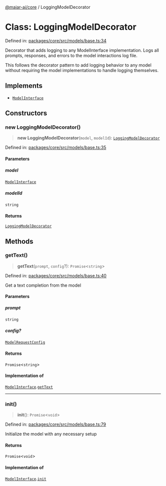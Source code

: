 [@maiar-ai/core](../index.md) / LoggingModelDecorator

# Class: LoggingModelDecorator

Defined in: [packages/core/src/models/base.ts:34](https://github.com/UraniumCorporation/maiar-ai/blob/main/packages/core/src/models/base.ts#L34)

Decorator that adds logging to any ModelInterface implementation.
Logs all prompts, responses, and errors to the model interactions log file.

This follows the decorator pattern to add logging behavior to any model
without requiring the model implementations to handle logging themselves.

## Implements

- [`ModelInterface`](../interfaces/ModelInterface.md)

## Constructors

### new LoggingModelDecorator()

> **new LoggingModelDecorator**(`model`, `modelId`): [`LoggingModelDecorator`](LoggingModelDecorator.md)

Defined in: [packages/core/src/models/base.ts:35](https://github.com/UraniumCorporation/maiar-ai/blob/main/packages/core/src/models/base.ts#L35)

#### Parameters

##### model

[`ModelInterface`](../interfaces/ModelInterface.md)

##### modelId

`string`

#### Returns

[`LoggingModelDecorator`](LoggingModelDecorator.md)

## Methods

### getText()

> **getText**(`prompt`, `config`?): `Promise`\<`string`\>

Defined in: [packages/core/src/models/base.ts:40](https://github.com/UraniumCorporation/maiar-ai/blob/main/packages/core/src/models/base.ts#L40)

Get a text completion from the model

#### Parameters

##### prompt

`string`

##### config?

[`ModelRequestConfig`](../interfaces/ModelRequestConfig.md)

#### Returns

`Promise`\<`string`\>

#### Implementation of

[`ModelInterface`](../interfaces/ModelInterface.md).[`getText`](../interfaces/ModelInterface.md#gettext)

***

### init()

> **init**(): `Promise`\<`void`\>

Defined in: [packages/core/src/models/base.ts:79](https://github.com/UraniumCorporation/maiar-ai/blob/main/packages/core/src/models/base.ts#L79)

Initialize the model with any necessary setup

#### Returns

`Promise`\<`void`\>

#### Implementation of

[`ModelInterface`](../interfaces/ModelInterface.md).[`init`](../interfaces/ModelInterface.md#init)
